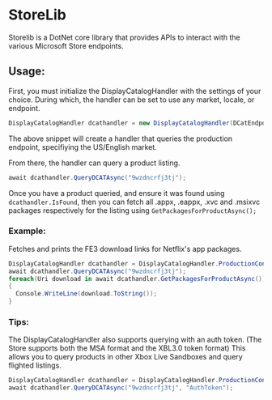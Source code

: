 # StoreLib
Storelib is a DotNet core library that provides APIs to interact with the various Microsoft Store endpoints. 


## Usage:

First, you must initialize the DisplayCatalogHandler with the settings of your choice. During which, the handler can be set to use any market, locale, or endpoint.
```csharp
DisplayCatalogHandler dcathandler = new DisplayCatalogHandler(DCatEndpoint.Production, new Locale(Market.US, Lang.en, true));
```
The above snippet will create a handler that queries the production endpoint, specifiying the US/English market.

From there, the handler can query a product listing.
```csharp
await dcathandler.QueryDCATAsync("9wzdncrfj3tj");
```

Once you have a product queried, and ensure it was found using `dcathandler.IsFound`, then you can fetch all .appx, .eappx, .xvc and .msixvc packages respectively for the listing using `GetPackagesForProductAsync();`

### Example:
Fetches and prints the FE3 download links for Netflix's app packages.
```csharp
DisplayCatalogHandler dcathandler = DisplayCatalogHandler.ProductionConfig();
await dcathandler.QueryDCATAsync("9wzdncrfj3tj");
foreach(Uri download in await dcathandler.GetPackagesForProductAsync())
{
  Console.WriteLine(download.ToString());
}
```

### Tips:

The DisplayCatalogHandler also supports querying with an auth token. (The Store supports both the MSA format and the XBL3.0 token format) This allows you to query products in other Xbox Live Sandboxes and query flighted listings.
```csharp
DisplayCatalogHandler dcathandler = DisplayCatalogHandler.ProductionConfig();
await dcathandler.QueryDCATAsync("9wzdncrfj3tj", "AuthToken");
```
